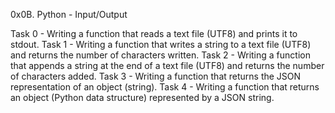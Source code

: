0x0B. Python - Input/Output

Task 0 - Writing a function that reads a text file (UTF8) and prints it to stdout.
Task 1 - Writing a function that writes a string to a text file (UTF8) and returns the number of characters written.
Task 2 - Writing a function that appends a string at the end of a text file (UTF8) and returns the number of characters added.
Task 3 - Writing a function that returns the JSON representation of an object (string).
Task 4 - Writing a function that returns an object (Python data structure) represented by a JSON string.

